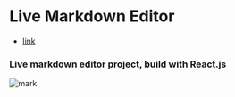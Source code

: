 # Live Markdown Editor

* [link](https://arijitiiest.github.io/markdown-editor/)

### Live markdown editor project, build with React.js


![mark](https://user-images.githubusercontent.com/53527166/84350033-3512d880-abd6-11ea-9d56-ad5dabd2fdea.png)
